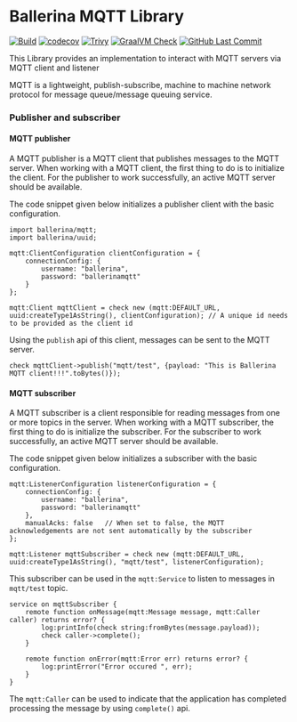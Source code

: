 # Ballerina MQTT Library

[![Build](https://github.com/ballerina-platform/module-ballerina-mqtt/actions/workflows/build-timestamped-master.yml/badge.svg)](https://github.com/ballerina-platform/module-ballerina-mqtt/actions/workflows/build-timestamped-master.yml)
[![codecov](https://codecov.io/gh/ballerina-platform/module-ballerina-mqtt/branch/master/graph/badge.svg)](https://codecov.io/gh/ballerina-platform/module-ballerina-mqtt)
[![Trivy](https://github.com/ballerina-platform/module-ballerina-mqtt/actions/workflows/trivy-scan.yml/badge.svg)](https://github.com/ballerina-platform/module-ballerina-mqtt/actions/workflows/trivy-scan.yml)
[![GraalVM Check](https://github.com/ballerina-platform/module-ballerina-mqtt/actions/workflows/build-with-bal-test-graalvm.yml/badge.svg)](https://github.com/ballerina-platform/module-ballerina-mqtt/actions/workflows/build-with-bal-test-graalvm.yml)
[![GitHub Last Commit](https://img.shields.io/github/last-commit/ballerina-platform/module-ballerina-mqtt.svg)](https://github.com/ballerina-platform/module-ballerina-mqtt/commits/master)

This Library provides an implementation to interact with MQTT servers via MQTT client and listener

MQTT is a lightweight, publish-subscribe, machine to machine network protocol for message queue/message queuing service.

### Publisher and subscriber
#### MQTT publisher
A MQTT publisher is a MQTT client that publishes messages to the MQTT server. When working with a MQTT client, the first thing to do is to initialize the client.
For the publisher to work successfully, an active MQTT server should be available.

The code snippet given below initializes a publisher client with the basic configuration.
```ballerina
import ballerina/mqtt;
import ballerina/uuid;
 
mqtt:ClientConfiguration clientConfiguration = {
    connectionConfig: {
        username: "ballerina",
        password: "ballerinamqtt"
    }
};

mqtt:Client mqttClient = check new (mqtt:DEFAULT_URL, uuid:createType1AsString(), clientConfiguration); // A unique id needs to be provided as the client id
```
Using the `publish` api of this client, messages can be sent to the MQTT server.
```ballerina
check mqttClient->publish("mqtt/test", {payload: "This is Ballerina MQTT client!!!".toBytes()});
```
#### MQTT subscriber
A MQTT subscriber is a client responsible for reading messages from one or more topics in the server. When working with a MQTT subscriber, the first thing to do is initialize the subscriber.
For the subscriber to work successfully, an active MQTT server should be available.

The code snippet given below initializes a subscriber with the basic configuration.
```ballerina
mqtt:ListenerConfiguration listenerConfiguration = {
    connectionConfig: {
        username: "ballerina",
        password: "ballerinamqtt"
    },
    manualAcks: false   // When set to false, the MQTT acknowledgements are not sent automatically by the subscriber
};

mqtt:Listener mqttSubscriber = check new (mqtt:DEFAULT_URL, uuid:createType1AsString(), "mqtt/test", listenerConfiguration);
```
This subscriber can be used in the `mqtt:Service` to listen to messages in `mqtt/test` topic.
```ballerina
service on mqttSubscriber {
    remote function onMessage(mqtt:Message message, mqtt:Caller caller) returns error? {
        log:printInfo(check string:fromBytes(message.payload));
        check caller->complete();
    }

    remote function onError(mqtt:Error err) returns error? {
        log:printError("Error occured ", err);
    }
}
```
The `mqtt:Caller` can be used to indicate that the application has completed processing the message by using `complete()` api.
